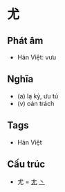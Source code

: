 # 尤

## Phát âm
* Hán Việt: vưu

## Nghĩa
* (a) lạ kỳ, ưu tú
* (v) oán trách

## Tags
* Hán Việt

## Cấu trúc
* 尤 = [尢](尢.md) [丶](丶.md)

<script>window.HANZI_FIELD='尤';</script>